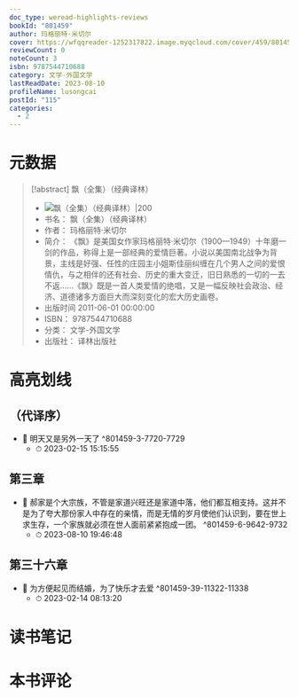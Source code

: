 ```yaml
---
doc_type: weread-highlights-reviews
bookId: "801459"
author: 玛格丽特·米切尔
cover: https://wfqqreader-1252317822.image.myqcloud.com/cover/459/801459/t7_801459.jpg
reviewCount: 0
noteCount: 3
isbn: 9787544710688
category: 文学-外国文学
lastReadDate: 2023-08-10
profileName: lusongcai
postId: "115"
categories:
  - 2
---
```

# 元数据
> [!abstract] 飘（全集）（经典译林）
> - ![ 飘（全集）（经典译林）|200](https://wfqqreader-1252317822.image.myqcloud.com/cover/459/801459/t7_801459.jpg)
> - 书名： 飘（全集）（经典译林）
> - 作者： 玛格丽特·米切尔
> - 简介： 《飘》是美国女作家玛格丽特·米切尔（1900—1949）十年磨一剑的作品，称得上是一部经典的爱情巨著。小说以美国南北战争为背景，主线是好强、任性的庄园主小姐斯佳丽纠缠在几个男人之间的爱恨情仇，与之相伴的还有社会、历史的重大变迁，旧日熟悉的一切的一去不返……《飘》既是一首人类爱情的绝唱，又是一幅反映社会政治、经济、道德诸多方面巨大而深刻变化的宏大历史画卷。
> - 出版时间 2011-06-01 00:00:00
> - ISBN： 9787544710688
> - 分类： 文学-外国文学
> - 出版社： 译林出版社


# 高亮划线

## （代译序）


- 📌 明天又是另外一天了 ^801459-3-7720-7729
    - ⏱ 2023-02-15 15:15:55 
## 第三章


- 📌 郝家是个大宗族，不管是家道兴旺还是家道中落，他们都互相支持。这并不是为了夸大那份家人中存在的亲情，而是无情的岁月使他们认识到，要在世上求生存，一个家族就必须在世人面前紧紧抱成一团。 ^801459-6-9642-9732
    - ⏱ 2023-08-10 19:46:48 
## 第三十六章


- 📌 为方便起见而结婚，为了快乐才去爱 ^801459-39-11322-11338
    - ⏱ 2023-02-14 08:13:20 
# 读书笔记

# 本书评论
